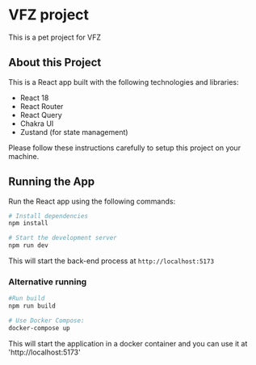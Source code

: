# VFZ project

This is a pet project for VFZ

## About this Project

This is a React app built with the following technologies and libraries:

- React 18
- React Router
- React Query
- Chakra UI
- Zustand (for state management)

Please follow these instructions carefully to setup this project on your machine.

## Running the App

Run the React app using the following commands:

```bash
# Install dependencies
npm install

# Start the development server
npm run dev
```

This will start the back-end process at `http://localhost:5173`

### Alternative running

```bash
#Run build
npm run build

# Use Docker Compose:
docker-compose up
```

This will start the application in a docker container and you can use it at 'http://localhost:5173'
